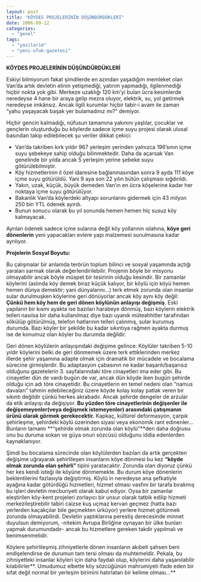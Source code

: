 ```yaml
---
layout: post
title: "KÖYDES PROJELERİNİN DÜŞÜNDÜRDÜKLERİ"
date: 2006-09-12
categories: 
  - "genel"
tags: 
  - "yazilarim"
  - "yeni-ufuk-gazetesi"
---
```


**KÖYDES PROJELERİNİN DÜŞÜNDÜRDÜKLERİ**

Eskiyi bilmiyorum fakat şimdilerde en azından yaşadığım memleket olan Van’da artık devletin elinin yetişmediği, yatırım yapmadığı, ilgilenmediği hiçbir nokta yok gibi. Merkeze uzaklığı 120 km’yi bulan ücra kesimlerde neredeyse 4 hane bir araya gelip mezra oluyor, elektrik, su, yol getirmek neredeyse imkânsız. Ancak ilgili kurumlar hiçbir tabir-i avam ile zaman “yahu yaşayacak başak yer bulamadınız mı?“ demiyor.

Hiçbir gencin kalmadığı, nüfusun tamamına yakınını yaşlılar, çocuklar ve gençlerin oluşturduğu bu köylerde sadece içme suyu projesi olarak ulusal basından takip edilebilecek şu veriler dikkat çekici:

- Van’da takriben kırk yıldır 967 yerleşim yerinden yalnızca 196’sının içme suyu şebekeye sahip olduğu bilinmektedir. Daha da açarsak Van genelinde bir yılda ancak 5 yerleşim yerine şebeke suyu götürülebilmiştir.
- Köy hizmetlerinin il özel idaresine bağlanmasından sonra 9 ayda 111 köye içme suyu götürüldü. Yani 9 aya son 22 yılın bütün çalışması sığdırıldı.
- Yakın, uzak, küçük, büyük demeden Van’ın en ücra köşelerine kadar her noktaya içme suyu götürülüyor.
- Bakanlık Van’da köylerdeki altyapı sorunlarını gidermek için 43 milyon 250 bin YTL ödenek ayırdı.
- Bunun sonucu olarak bu yıl sonunda hemen hemen hiç susuz köy kalmayacak.

Ayrılan ödenek sadece içme sularına değil köy yollarının ıslahına, **köye geri dönenlerin** yeni yapacakları evlere yapı malzemesi sunulmasına kadar ayrılıyor.

**Projelerin Sosyal Boyutu:**

Bu çalışmalar bir anlamda terörün toplum bilinci ve sosyal yaşamında açtığı yaraları sarmak olarak değerlendirilebilir. Projenin böyle bir misyonu olmayabilir ancak böyle müspet bir tesirinin olduğu kesindir. Bir zamanlar köylerini (aslında köy demek biraz küçük kalıyor, bir köylü için köyü hemen hemen dünya demektir; yani dünyalarını…) terk etmek zorunda olan insanlar sular durulmuşken köylerine geri dönüyorlar ancak köy aynı köy değil: **Çünkü hem köy hem de geri dönen köylünün anlayışı değişmiş**. Eski yapıların bir kısmı ayakta ise bazıları harabeye dönmüş, bazı köylerin elektrik telleri nasılsa bir daha kullanılmaz diye bazı uyanık müteahhitler tarafından sökülüp götürülmüş, telefon hatlarının telleri çalınmış, sular kurumuş durumda. Bazı köyler bir şekilde bu kadar sıkıntıya rağmen ayakta durmuş ise de konumuz olan köyler bu durumda değildir.

Geri dönen köylülerin anlayışındaki değişime gelince: Köylüler takriben 5-10 yıldır köylerini belki de geri dönmemek üzere terk ettiklerinden merkez illerde şehir yaşamına adapte olmak için dramatik bir mücadele ve bocalama sürecine girmişlerdir. Bu adaptasyon çabasının ne kadar başarılı/başarısız olduğunu gazetelerin 3. sayfalarındaki töre cinayetleri ima eder gibi. Bu cinayetler dün de vardı bugün de var, ancak dün köyde iken bugün şehirde olduğu için adı töre cinayetidir. Bu cinayetlerin en temel nedeni olan “namus davaları” tahmin edebileceğiniz üzere köyde kolay kolay patlak veren bir sıkıntı değildir çünkü herkes akrabadır. Ancak şehirde dengeler de arzular da etik anlayışı da değişiyor. **Bu yüzden töre cinayetlerinin değişenler ile değişemeyenler(veya değişmek istemeyenler) arasındaki çatışmanın ürünü olarak görmek gerekecektir.** Kapkaç, kültürel deformasyon, çarpık şehirleşme, şehirdeki köylü üzerinden siyasi veya ekonomik rant edinenler… Bunların tamamı **“şehirde olmak zorunda olan köylü”**den daha doğrusu onu bu duruma sokan ve güya onun sözcüsü olduğunu iddia edenlerden kaynaklanıyor.

Şimdi bu bocalama sürecinde olan köylülerden bazıları da artık gerçekten değişime uğrayarak şehirlileşen insanların köye dönmesi bu kez **“köyde olmak zorunda olan şehirli”** tipini yaratacaktır. Zorunda olan diyoruz çünkü her kes kendi isteği ile köyüne dönmemekte. Bu durum köye dönenlerin beklentilerini fazlasıyla değiştirmiş. Köylü in neredeyse ana şefkatiyle ayağına kadar götürdüğü hizmetleri, hizmet olması vasfını bir tarafa bırakmış bu işleri devletin mecburiyeti olarak kabul ediyor. Oysa bir zamanlar eleştirilen köy-kent projeleri zorlayıcı bir unsur olarak tatbik edilip hizmeti merkezileştirebilir tabiri caizse kuş uçmaz kervan geçmez (hatta bazı yerlerden kaçakçılar bile geçmekten ürküyor) yerlere hizmet götürmek zorunda olmayabilirdi. Devletin yaptıklarına perestiş derecesinde minnet duyulsun demiyorum, -nitekim Avrupa Birliğine oynayan bir ülke bunları yapmak durumundadır- ancak bu hizmetlere gereken takdir yapılmalı ve benimsenmelidir.

Köylere şehirlileşmiş zihniyetlerle dönen insanların akıbeti şahsen beni endişelendirse de durumun tam tersi olması da muhtemeldir. Pekala, bu zihniyetteki insanlar köyleri için daha faydalı olup, köylerini daha yaşanılabilir kılabilirler**. Umudumuz elbette köy sözcüğünün mahrumiyeti ifade eden bir sıfat değil normal bir yerleşim birimini hatırlatan bir kelime olması…**
